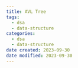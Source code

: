 ```yaml
---
title: AVL Tree
tags:
  - dsa
  - data-structure
categories:
  - dsa
  - data-structure
date created: 2023-09-30
date modified: 2023-09-30
---
```

